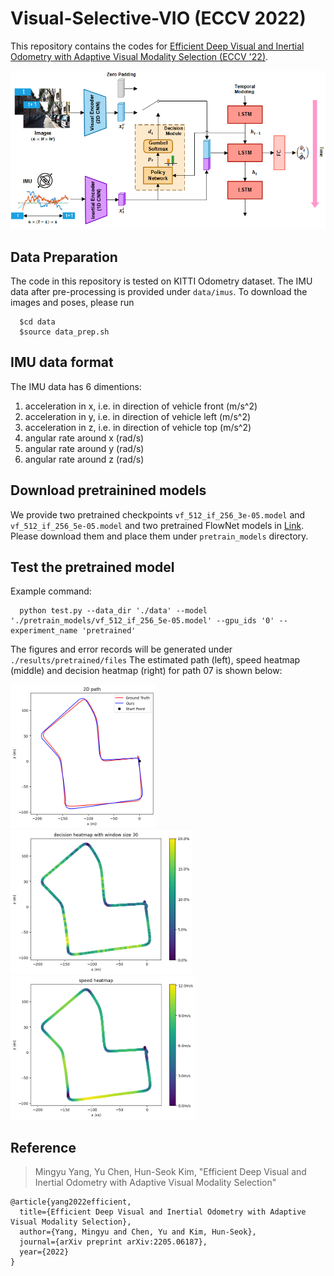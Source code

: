 # Visual-Selective-VIO (ECCV 2022)

This repository contains the codes for [Efficient Deep Visual and Inertial Odometry with Adaptive Visual Modality Selection (ECCV '22)](https://arxiv.org/pdf/2205.06187.pdf). 

<img src="figures/figure.png" alt="overview" width="700"/> 

## Data Preparation

The code in this repository is tested on KITTI Odometry dataset. The IMU data after pre-processing is provided under `data/imus`. To download the images and poses, please run

      $cd data
      $source data_prep.sh 

## IMU data format

The IMU data has 6 dimentions: 

1. acceleration in x, i.e. in direction of vehicle front (m/s^2)
2. acceleration in y, i.e. in direction of vehicle left (m/s^2)
3. acceleration in z, i.e. in direction of vehicle top (m/s^2)
4. angular rate around x (rad/s)
5. angular rate around y (rad/s)
6. angular rate around z (rad/s)

## Download pretrainined models

We provide two pretrained checkpoints `vf_512_if_256_3e-05.model` and `vf_512_if_256_5e-05.model` and two pretrained FlowNet models in [Link](https://drive.google.com/drive/folders/1KrxpvUV9Bn5SwUlrDKe76T2dqF1ooZyk). Please download them and place them under `pretrain_models` directory.

## Test the pretrained model

Example command:

      python test.py --data_dir './data' --model './pretrain_models/vf_512_if_256_5e-05.model' --gpu_ids '0' --experiment_name 'pretrained'

The figures and error records will be generated under `./results/pretrained/files` The estimated path (left), speed heatmap (middle) and decision heatmap (right) for path 07 is shown below: 

<img src="figures/07_path_2d.png" alt="path" height="230"/> <img src="figures/07_decision_smoothed.png" alt="path" height="230"/> <img src="figures/07_speed.png" alt="path" height="230"/>

## Reference

> Mingyu Yang, Yu Chen, Hun-Seok Kim, "Efficient Deep Visual and Inertial Odometry with Adaptive Visual Modality Selection"

    @article{yang2022efficient,
      title={Efficient Deep Visual and Inertial Odometry with Adaptive Visual Modality Selection},
      author={Yang, Mingyu and Chen, Yu and Kim, Hun-Seok},
      journal={arXiv preprint arXiv:2205.06187},
      year={2022}
    }
